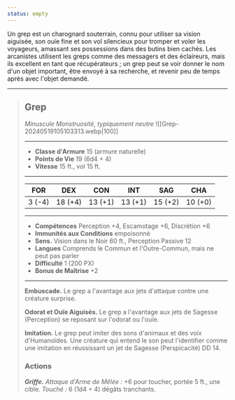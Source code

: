 ```yaml
---
status: empty
---
```

Un grep est un charognard souterrain, connu pour utiliser sa vision aiguisée, son ouïe fine et son vol silencieux pour tromper et voler les voyageurs, amassant ses possessions dans des butins bien cachés. Les arcanistes utilisent les greps comme des messagers et des éclaireurs, mais ils excellent en tant que récupérateurs ; un grep peut se voir donner le nom d'un objet important, être envoyé à sa recherche, et revenir peu de temps après avec l'objet demandé.

___
>## Grep
>*Minuscule Monstruosité, typiquement neutre*
>![[Grep-20240519105103313.webp|100]]
>___
>- **Classe d'Armure** 15 (armure naturelle)
>- **Points de Vie** 19 (6d4 + 4)
>- **Vitesse** 15 ft., vol 15 ft.
>___
>|FOR|DEX|CON|INT|SAG|CHA|
>|:---:|:---:|:---:|:---:|:---:|:---:|
>|3 (-4)|18 (+4)|13 (+1)|13 (+1)|15 (+2)|10 (+0)|
>
>___
>- **Compétences** Perception +4, Escamotage +6, Discrétion +6
>- **Immunités aux Conditions** empoisonné
>- **Sens.** Vision dans le Noir 60 ft., Perception Passive 12
>- **Langues** Comprends le Commun et l'Outre-Commun, mais ne peut pas parler
>- **Difficulté** 1 (200 PX)
>- **Bonus de Maîtrise** +2
>___
> **Embuscade.** Le grep a l'avantage aux jets d'attaque contre une créature surprise.
>
> **Odorat et Ouïe Aiguisés.** Le grep a l'avantage aux jets de Sagesse (Perception) se reposant sur l'odorat ou l'ouïe.
>
> **Imitation.** Le grep peut imiter des sons d'animaux et des voix d'Humanoïdes. Une créature qui entend le son peut l'identifier comme une imitation en réussissant un jet de Sagesse (Perspicacité) DD 14.
>
>### Actions 
>
>***Griffe.*** *Attaque d'Arme de Mêlée :* +6 pour toucher, portée 5 ft., une cible. *Touché :* 6 (1d4 + 4) dégâts tranchants.


